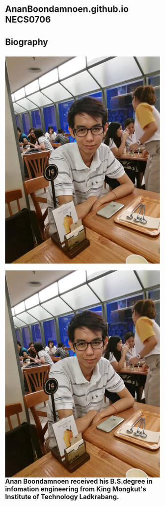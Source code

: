 # AnanBoondamnoen.github.io NECS0706


# Biography

## ![Picture](Anan.jpg)

<img src="Anan.jpg"
     alt="Markdown Monster icon"
     style="float: left; margin-right: 10px;" />


## Anan Boondamnoen received his B.S.degree in infomation engineering from King Mongkut's Institute of Technology Ladkrabang.